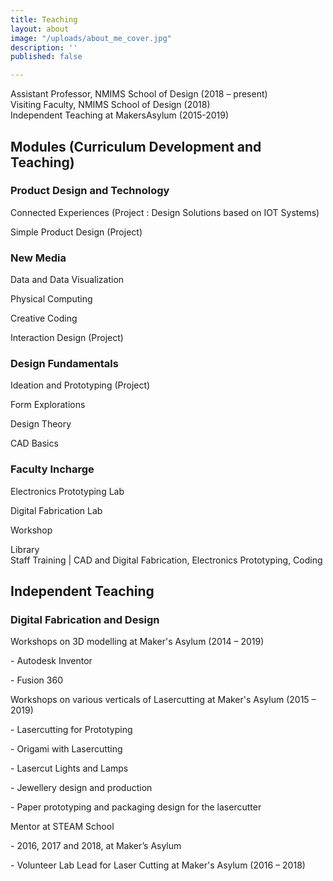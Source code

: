 ```yaml
---
title: Teaching
layout: about
image: "/uploads/about_me_cover.jpg"
description: ''
published: false

---
```

Assistant Professor, NMIMS School of Design (2018 – present)  
Visiting Faculty, NMIMS School of Design (2018)  
Independent Teaching at MakersAsylum (2015-2019)

## Modules (Curriculum Development and Teaching)

### Product Design and Technology

Connected Experiences (Project : Design Solutions based on IOT Systems)

Simple Product Design (Project)

### New Media

Data and Data Visualization

Physical Computing

Creative Coding

Interaction Design (Project)

### Design Fundamentals

Ideation and Prototyping (Project)

Form Explorations

Design Theory

CAD Basics

### Faculty Incharge

Electronics Prototyping Lab

Digital Fabrication Lab

Workshop

Library  
 Staff Training | CAD and Digital Fabrication, Electronics Prototyping, Coding

## 

## Independent Teaching

### Digital Fabrication and Design

Workshops on 3D modelling at Maker's Asylum (2014 – 2019)

\- Autodesk Inventor

\- Fusion 360

Workshops on various verticals of Lasercutting at Maker's Asylum (2015 – 2019)

\- Lasercutting for Prototyping

\- Origami with Lasercutting

\- Lasercut Lights and Lamps

\- Jewellery design and production

\- Paper prototyping and packaging design for the lasercutter

Mentor at STEAM School

\- 2016, 2017 and 2018, at Maker’s Asylum

\- Volunteer Lab Lead for Laser Cutting at Maker's Asylum (2016 – 2018)
